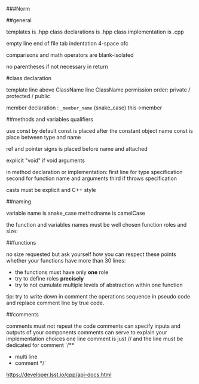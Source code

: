 ###Norm

##general

templates is .hpp
class declarations is .hpp
class implementation is .cpp

empty line end of file
tab indentation 4-space ofc

comparisons and math operators are blank-isolated

no parentheses if not necessary in return

#class declaration

template line above ClassName line
ClassName
permission order: private / protected / public 

member declaration : `_member_name` (snake_case)
this->member

##methods and variables qualifiers

use const by default
const is placed after the constant object name
const is place between type and name

ref and pointer signs is placed before name and attached

explicit "void" if void arguments


in method declaration or implementation:
first line for type specification
second for function name and arguments
third if throws specification



casts must be explicit and C++ style


##naming

variable name is snake_case
methodname is camelCase

the function and variables names must be well chosen
function roles and size:

##functions

no size requested but ask yourself how you can respect these points whether your
functions have more than 30 lines:

- the functions must have only **one** role
- try to define roles **precisely**
- try to not cumulate multiple levels of abstraction within one function

tip: try to write down in comment the operations sequence in pseudo code and
replace comment line by true code.

##comments

comments must not repeat the code
comments can specify inputs and outputs of your components
comments can serve to explain your implementation choices
one line comment is just // and the line must be dedicated for comment
`/**
  * multi line
  * comment
  */`

https://developer.lsst.io/cpp/api-docs.html

